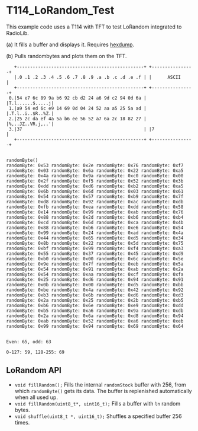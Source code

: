 # T114_LoRandom_Test

This example code uses a T114 with TFT to test LoRandom integrated to RadioLib.

(a) It fills a buffer and displays it. Requires [hexdump](https://github.com/Kongduino/hexdump).

(b) Pulls randombytes and plots them on the TFT.

```
   +------------------------------------------------+ +----------------+
   |.0 .1 .2 .3 .4 .5 .6 .7 .8 .9 .a .b .c .d .e .f | |      ASCII     |
   +------------------------------------------------+ +----------------+
 0.|54 e7 6c 89 9a b6 92 cb d2 24 a6 9d c2 94 0d 6a | |T.l......$.....j|
 1.|a9 54 ed 6c e9 14 69 0d 04 24 52 aa a5 25 5a ad | |.T.l..i..$R..%Z.|
 2.|25 2c da ef 4a 5a b6 ee 56 52 a7 6a 2c 18 82 27 | |%,..JZ..VR.j,..'|
 3.|37                                              | |7               |
   +------------------------------------------------+ +----------------+


randomByte()
randomByte: 0x53 randomByte: 0x2e randomByte: 0x76 randomByte: 0xf7
randomByte: 0x03 randomByte: 0x6a randomByte: 0x22 randomByte: 0xa5
randomByte: 0x4a randomByte: 0x9a randomByte: 0xc0 randomByte: 0x00
randomByte: 0x2f randomByte: 0xf5 randomByte: 0x52 randomByte: 0x3b
randomByte: 0xdd randomByte: 0xd6 randomByte: 0xb2 randomByte: 0xa5
randomByte: 0x6b randomByte: 0x6d randomByte: 0x03 randomByte: 0x61
randomByte: 0x54 randomByte: 0x57 randomByte: 0xb9 randomByte: 0x7f
randomByte: 0xd8 randomByte: 0x92 randomByte: 0xac randomByte: 0xdb
randomByte: 0xfb randomByte: 0xea randomByte: 0xdd randomByte: 0x58
randomByte: 0x14 randomByte: 0x99 randomByte: 0xab randomByte: 0x76
randomByte: 0x88 randomByte: 0x2d randomByte: 0xb6 randomByte: 0xb4
randomByte: 0xcd randomByte: 0x6d randomByte: 0xca randomByte: 0x4b
randomByte: 0x88 randomByte: 0xb6 randomByte: 0xe6 randomByte: 0x54
randomByte: 0x99 randomByte: 0x24 randomByte: 0xad randomByte: 0x4a
randomByte: 0x44 randomByte: 0x65 randomByte: 0xd5 randomByte: 0x34
randomByte: 0x8b randomByte: 0x22 randomByte: 0x5d randomByte: 0x75
randomByte: 0xbf randomByte: 0x99 randomByte: 0xf4 randomByte: 0xa3
randomByte: 0x55 randomByte: 0x37 randomByte: 0x45 randomByte: 0xd9
randomByte: 0xb0 randomByte: 0x00 randomByte: 0x6c randomByte: 0x5e
randomByte: 0x9e randomByte: 0x7f randomByte: 0xeb randomByte: 0x5a
randomByte: 0x54 randomByte: 0x91 randomByte: 0xab randomByte: 0x2a
randomByte: 0x54 randomByte: 0xaa randomByte: 0xcf randomByte: 0xfa
randomByte: 0x25 randomByte: 0xd6 randomByte: 0x94 randomByte: 0x91
randomByte: 0x0b randomByte: 0x00 randomByte: 0xd5 randomByte: 0xbb
randomByte: 0xbe randomByte: 0x4a randomByte: 0x42 randomByte: 0x92
randomByte: 0xb3 randomByte: 0x6b randomByte: 0xd6 randomByte: 0xd3
randomByte: 0x2a randomByte: 0x25 randomByte: 0x2b randomByte: 0xb5
randomByte: 0xb6 randomByte: 0x6e randomByte: 0xe9 randomByte: 0xdd
randomByte: 0xb5 randomByte: 0xa6 randomByte: 0x9a randomByte: 0xdb
randomByte: 0x2a randomByte: 0x6a randomByte: 0xd8 randomByte: 0x94
randomByte: 0xab randomByte: 0x52 randomByte: 0xa6 randomByte: 0xeb
randomByte: 0x99 randomByte: 0x94 randomByte: 0x69 randomByte: 0x64


Even: 65, odd: 63

0-127: 59, 128-255: 69
```

## LoRandom API

* `void fillRandom();` Fills the internal `randomStock` buffer with 256, from which `randomByte()` gets its data. The buffer is replenished automatically when all used up.
* `void fillRandom(uint8_t*, uint16_t);` Fills a buffer with `ln` random bytes.
* `void shuffle(uint8_t *, uint16_t);` Shuffles a specified buffer 256 times.
